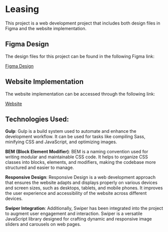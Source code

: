 # Leasing

This project is a web development project that includes both design files in Figma and the website implementation.

## Figma Design

The design files for this project can be found in the following Figma link:

[Figma Design](https://www.figma.com/file/1xrtMi6JtvIYHLNifaGxx5/lease-cars?node-id=2%3A1787&mode=dev)

## Website Implementation

The website implementation can be accessed through the following link:

[Website](https://leasecarshub.netlify.app/)

## Technologies Used:

**Gulp**: Gulp is a build system used to automate and enhance the development workflow. It can be used for tasks like compiling Sass, minifying CSS and JavaScript, and optimizing images.

**BEM (Block Element Modifier)**: BEM is a naming convention used for writing modular and maintainable CSS code. It helps to organize CSS classes into blocks, elements, and modifiers, making the codebase more structured and easier to manage.

**Responsive Design**: Responsive Design is a web development approach that ensures the website adapts and displays properly on various devices and screen sizes, such as desktops, tablets, and mobile phones. It improves the user experience and accessibility of the website across different devices.

**Swiper Integration**: Additionally, Swiper has been integrated into the project to augment user engagement and interaction. Swiper is a versatile JavaScript library designed for crafting dynamic and responsive image sliders and carousels on web pages.
